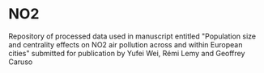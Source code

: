 # NO2
Repository of processed data used in manuscript entitled
"Population size and centrality effects on NO2 air pollution across and within European cities"
submitted for publication
by Yufei Wei, Rémi Lemy and Geoffrey Caruso
